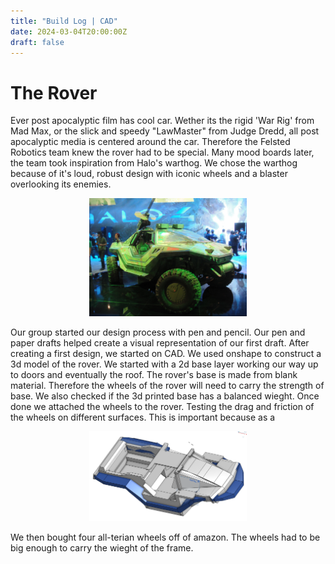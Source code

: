 ```yaml
---
title: "Build Log | CAD"
date: 2024-03-04T20:00:00Z
draft: false
---
```

# The Rover

Ever post apocalyptic film has cool car. Wether its the rigid 'War Rig' from Mad Max, or the slick and speedy "LawMaster" from Judge Dredd, all post apocalyptic media is centered around the car. Therefore the Felsted Robotics team knew the rover had to be special. Many mood boards later, the team took inspiration from Halo's warthog. We chose the warthog because of it's loud, robust design with iconic wheels and a blaster overlooking its enemies.

<p align="center">
	<img src="https://raw.githubusercontent.com/felstedrobotics/blog/master/content/posts/images/halo_warthog.jpg" width="50%">
</p>

Our group started our design process with pen and pencil. Our pen and paper drafts helped create a visual representation of our first draft. After creating a first design, we started on CAD. We used onshape to construct a 3d model of the rover. We started with a 2d base layer working our way up to doors and eventually the roof. The rover's base is made from blank material. Therefore the wheels of the rover will need to carry the strength of base. We also checked if the 3d printed base has a balanced wieght. Once done we attached the wheels to the rover. Testing the drag and friction of the wheels on different surfaces. This is important because as a
<p align="center">
	<img src="https://raw.githubusercontent.com/felstedrobotics/blog/master/content/posts/images/27.02.2024-body-roof.png" 		width="50%">
</p>
We then bought four all-terian wheels off of amazon. The wheels had to be big enough to carry the wieght of the frame.
